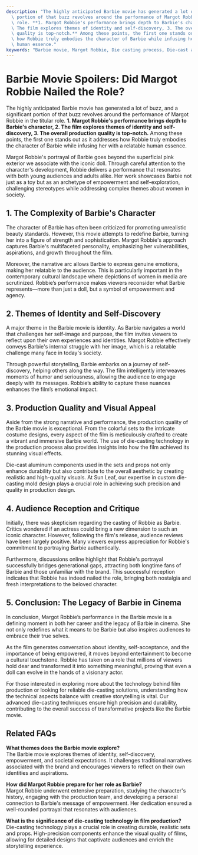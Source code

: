```yaml
---
description: "The highly anticipated Barbie movie has generated a lot of buzz, and a significant\
  \ portion of that buzz revolves around the performance of Margot Robbie in the titular\
  \ role. **1. Margot Robbie's performance brings depth to Barbie's character, 2.\
  \ The film explores themes of identity and self-discovery, 3. The overall production\
  \ quality is top-notch.** Among these points, the first one stands out as it addresses\
  \ how Robbie truly embodies the character of Barbie while infusing her with a relatable\
  \ human essence."
keywords: "Barbie movie, Margot Robbie, Die casting process, Die-cast aluminum"
---
```

# Barbie Movie Spoilers: Did Margot Robbie Nailed the Role?

The highly anticipated Barbie movie has generated a lot of buzz, and a significant portion of that buzz revolves around the performance of Margot Robbie in the titular role. **1. Margot Robbie's performance brings depth to Barbie's character, 2. The film explores themes of identity and self-discovery, 3. The overall production quality is top-notch.** Among these points, the first one stands out as it addresses how Robbie truly embodies the character of Barbie while infusing her with a relatable human essence.

Margot Robbie's portrayal of Barbie goes beyond the superficial pink exterior we associate with the iconic doll. Through careful attention to the character's development, Robbie delivers a performance that resonates with both young audiences and adults alike. Her work showcases Barbie not just as a toy but as an archetype of empowerment and self-exploration, challenging stereotypes while addressing complex themes about women in society.

## **1. The Complexity of Barbie's Character**

The character of Barbie has often been criticized for promoting unrealistic beauty standards. However, this movie attempts to redefine Barbie, turning her into a figure of strength and sophistication. Margot Robbie's approach captures Barbie's multifaceted personality, emphasizing her vulnerabilities, aspirations, and growth throughout the film. 

Moreover, the narrative arc allows Barbie to express genuine emotions, making her relatable to the audience. This is particularly important in the contemporary cultural landscape where depictions of women in media are scrutinized. Robbie’s performance makes viewers reconsider what Barbie represents—more than just a doll, but a symbol of empowerment and agency.

## **2. Themes of Identity and Self-Discovery**

A major theme in the Barbie movie is identity. As Barbie navigates a world that challenges her self-image and purpose, the film invites viewers to reflect upon their own experiences and identities. Margot Robbie effectively conveys Barbie's internal struggle with her image, which is a relatable challenge many face in today's society.

Through powerful storytelling, Barbie embarks on a journey of self-discovery, helping others along the way. The film intelligently interweaves moments of humor and seriousness, allowing the audience to engage deeply with its messages. Robbie’s ability to capture these nuances enhances the film’s emotional impact.

## **3. Production Quality and Visual Appeal**

Aside from the strong narrative and performance, the production quality of the Barbie movie is exceptional. From the colorful sets to the intricate costume designs, every aspect of the film is meticulously crafted to create a vibrant and immersive Barbie world. The use of die-casting technology in the production process also provides insights into how the film achieved its stunning visual effects.

Die-cast aluminum components used in the sets and props not only enhance durability but also contribute to the overall aesthetic by creating realistic and high-quality visuals. At Sun Leaf, our expertise in custom die-casting mold design plays a crucial role in achieving such precision and quality in production design.

## **4. Audience Reception and Critique**

Initially, there was skepticism regarding the casting of Robbie as Barbie. Critics wondered if an actress could bring a new dimension to such an iconic character. However, following the film's release, audience reviews have been largely positive. Many viewers express appreciation for Robbie's commitment to portraying Barbie authentically.

Furthermore, discussions online highlight that Robbie's portrayal successfully bridges generational gaps, attracting both longtime fans of Barbie and those unfamiliar with the brand. This successful reception indicates that Robbie has indeed nailed the role, bringing both nostalgia and fresh interpretations to the beloved character.

## **5. Conclusion: The Legacy of Barbie in Cinema**

In conclusion, Margot Robbie’s performance in the Barbie movie is a defining moment in both her career and the legacy of Barbie in cinema. She not only redefines what it means to be Barbie but also inspires audiences to embrace their true selves. 

As the film generates conversation about identity, self-acceptance, and the importance of being empowered, it moves beyond entertainment to become a cultural touchstone. Robbie has taken on a role that millions of viewers hold dear and transformed it into something meaningful, proving that even a doll can evolve in the hands of a visionary actor.

For those interested in exploring more about the technology behind film production or looking for reliable die-casting solutions, understanding how the technical aspects balance with creative storytelling is vital. Our advanced die-casting techniques ensure high precision and durability, contributing to the overall success of transformative projects like the Barbie movie.

## Related FAQs

**What themes does the Barbie movie explore?**  
The Barbie movie explores themes of identity, self-discovery, empowerment, and societal expectations. It challenges traditional narratives associated with the brand and encourages viewers to reflect on their own identities and aspirations.

**How did Margot Robbie prepare for her role as Barbie?**  
Margot Robbie underwent extensive preparation, studying the character's history, engaging with the production team, and developing a personal connection to Barbie's message of empowerment. Her dedication ensured a well-rounded portrayal that resonates with audiences.

**What is the significance of die-casting technology in film production?**  
Die-casting technology plays a crucial role in creating durable, realistic sets and props. High-precision components enhance the visual quality of films, allowing for detailed designs that captivate audiences and enrich the storytelling experience.
